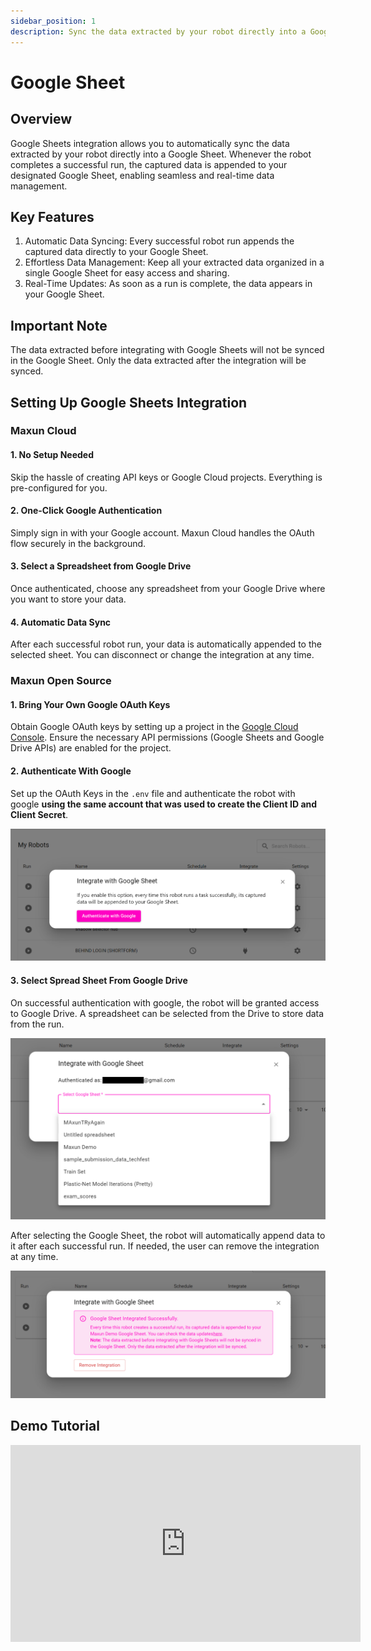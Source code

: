 ```yaml
---
sidebar_position: 1
description: Sync the data extracted by your robot directly into a Google Sheet.
---
```


# Google Sheet

## Overview

Google Sheets integration allows you to automatically sync the data extracted by your robot directly into a Google Sheet. Whenever the robot completes a successful run, the captured data is appended to your designated Google Sheet, enabling seamless and real-time data management.

## Key Features

1. Automatic Data Syncing: Every successful robot run appends the captured data directly to your Google Sheet.
2. Effortless Data Management: Keep all your extracted data organized in a single Google Sheet for easy access and sharing.
3. Real-Time Updates: As soon as a run is complete, the data appears in your Google Sheet.

## Important Note

The data extracted before integrating with Google Sheets will not be synced in the Google Sheet. Only the data extracted after the integration will be synced.

## Setting Up Google Sheets Integration

### Maxun Cloud
#### 1. No Setup Needed
Skip the hassle of creating API keys or Google Cloud projects. Everything is pre-configured for you.

#### 2. One-Click Google Authentication
Simply sign in with your Google account. Maxun Cloud handles the OAuth flow securely in the background.

#### 3. Select a Spreadsheet from Google Drive
Once authenticated, choose any spreadsheet from your Google Drive where you want to store your data.

#### 4. Automatic Data Sync
After each successful robot run, your data is automatically appended to the selected sheet. You can disconnect or change the integration at any time.

### Maxun Open Source

#### 1. Bring Your Own Google OAuth Keys
Obtain Google OAuth keys by setting up a project in the [Google Cloud Console](https://console.cloud.google.com/).
Ensure the necessary API permissions (Google Sheets and Google Drive APIs) are enabled for the project.

#### 2. Authenticate With Google
Set up the OAuth Keys in the `.env` file and authenticate the robot with google **using the same account that was used to create the Client ID and Client Secret**.

![Maxun GSheet Integration](gsheet_integration.png)

#### 3. Select Spread Sheet From Google Drive
On successful authentication with google, the robot will be granted access to Google Drive. A spreadsheet can be selected from the Drive to store data from the run.

![Maxun GSheet Sheets](gsheet_sheets.png)

After selecting the Google Sheet, the robot will automatically append data to it after each successful run. If needed, the user can remove the integration at any time.

![Maxun GSheet Integrated](gsheet_integrated.png)

## Demo Tutorial
<iframe width="560" height="315" src="https://www.youtube.com/embed/3EF66DsIze8?si=wuYdtpAhypDLELXU" title="YouTube video player" frameborder="0" allow="accelerometer; autoplay; clipboard-write; encrypted-media; gyroscope; picture-in-picture; web-share" referrerpolicy="strict-origin-when-cross-origin" allowfullscreen></iframe>
